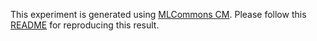 This experiment is generated using [MLCommons CM](https://github.com/mlcommons/ck). Please follow this [README](../../../../code/bert-99/README.md) for reproducing this result.
